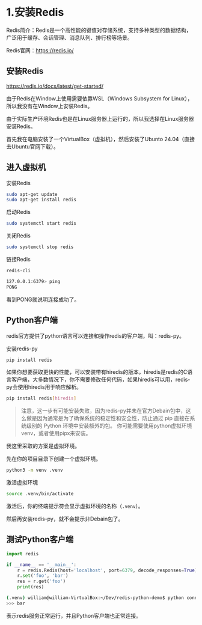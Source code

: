 # 1.安装Redis

Redis简介：Redis是一个高性能的键值对存储系统，支持多种类型的数据结构，广泛用于缓存、会话管理、消息队列、排行榜等场景。

Redis官网：https://redis.io/

## 安装Redis

https://redis.io/docs/latest/get-started/

由于Redis在Window上使用需要依靠WSL（Windows Subsystem for Linux），所以我没有在Window上安装Redis。

由于实际生产环境Redis也是在Linux服务器上运行的，所以我选择在Linux服务器安装Redis。

首先我在电脑安装了一个VirtualBox（虚拟机），然后安装了Ubunto 24.04（直接去Ubuntu官网下载）。

## 进入虚拟机

安装Redis

```bash
sudo apt-get update
sudo apt-get install redis
```

启动Redis

```bash
sudo systemctl start redis
```

关闭Redis

```bash
sudo systemctl stop redis
```

链接Redis

```bash
redis-cli

127.0.0.1:6379> ping
PONG
```

看到PONG就说明连接成功了。

## Python客户端

redis官方提供了python语言可以连接和操作redis的客户端，叫：redis-py。

安装redis-py

```bash
pip install redis
```

如果你想要获取更快的性能，可以安装带有hiredis的版本，hiredis是redis的C语言客户端，大多数情况下，你不需要修改任何代码，如果hiredis可以用，redis-py会使用hiredis用于响应解析。

```bash
pip install redis[hiredis]
```

> 注意，这一步有可能安装失败，因为redis-py并未在官方Debain包中，这么做是因为通常是为了确保系统的稳定性和安全性，防止通过 pip 直接在系统级别的 Python 环境中安装额外的包。
> 你可能需要使用python虚拟环境venv，或者使用pipx来安装。

我这里采取的方案是虚拟环境。

先在你的项目目录下创建一个虚拟环境。

```bash
python3 -m venv .venv
```

激活虚拟环境

```bash
source .venv/bin/activate
```

激活后，你的终端提示符会显示虚拟环境的名称（`.venv`）。

然后再安装redis-py，就不会提示非Debain包了。

## 测试Python客户端

```python
import redis

if __name__ == '__main__':
    r = redis.Redis(host='localhost', port=6379, decode_responses=True)
    r.set('foo', 'bar')
    res = r.get('foo')
    print(res)
```

```bash
(.venv) william@william-VirtualBox:~/Dev/redis-python-demo$ python connect.py 
>>> bar
```

表示redis服务正常运行，并且Python客户端也正常连接。
